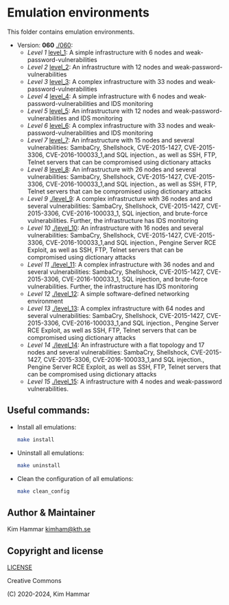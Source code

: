 # Emulation environments

This folder contains emulation environments.

- Version: **060** [./060](060):
  - *Level 1* [level_1](060/level_1): A simple infrastructure with 6 nodes and weak-password-vulnerabilities
  - *Level 2* [level_2](060/level_2): An infrastructure with 12 nodes and weak-password-vulnerabilities
  - *Level 3* [level_3](060/level_3): A complex infrastructure with 33 nodes and weak-password-vulnerabilities
  - *Level 4* [level_4](060/level_4): A simple infrastructure with 6 nodes and weak-password-vulnerabilities and IDS monitoring
  - *Level 5* [level_5](060/level_5): An infrastructure with 12 nodes and weak-password-vulnerabilities and IDS monitoring
  - *Level 6* [level_6](060/level_6): A complex infrastructure with 33 nodes and weak-password-vulnerabilities and IDS monitoring
  - *Level 7* [level_7](060/level_7): An infrastructure with 15 nodes and several vulnerabilities: SambaCry, Shellshock, CVE-2015-1427, CVE-2015-3306, CVE-2016-100033_1,and SQL injection., as well as SSH, FTP, Telnet servers that can be compromised using dictionary attacks
  - *Level 8* [level_8](060/level_8): An infrastructure with 26 nodes and several vulnerabilities: SambaCry, Shellshock, CVE-2015-1427, CVE-2015-3306, CVE-2016-100033_1,and SQL injection., as well as SSH, FTP, Telnet servers that can be compromised using dictionary attacks
  - *Level 9* [./level_9](060/level_9): A complex infrastructure with 36 nodes and and several vulnerabilities: SambaCry, Shellshock, CVE-2015-1427, CVE-2015-3306, CVE-2016-100033_1, SQL injection, and brute-force vulnerabilities. Further, the infrastructure has IDS monitoring
  - *Level 10* [./level_10](060/level_10): An infrastructure with 16 nodes and several vulnerabilities: SambaCry, Shellshock, CVE-2015-1427, CVE-2015-3306, CVE-2016-100033_1,and SQL injection., Pengine Server RCE Exploit, as well as SSH, FTP, Telnet servers that can be compromised using dictionary attacks
  - *Level 11* [./level_11](060/level_11): A complex infrastructure with 36 nodes and and several vulnerabilities: SambaCry, Shellshock, CVE-2015-1427, CVE-2015-3306, CVE-2016-100033_1, SQL injection, and brute-force vulnerabilities. Further, the infrastructure has IDS monitoring
  - *Level 12* [./level_12](060/level_12): A simple software-defined networking environment
  - *Level 13* [./level_13](060/level_13): A complex infrastructure with 64 nodes and several vulnerabilities: SambaCry, Shellshock, CVE-2015-1427, CVE-2015-3306, CVE-2016-100033_1,and SQL injection., Pengine Server RCE Exploit, as well as SSH, FTP, Telnet servers that can be compromised using dictionary attacks
  - *Level 14* [./level_14](060/level_14): An infrastructure with a flat topology and 17 nodes and several vulnerabilities: SambaCry, Shellshock, CVE-2015-1427, CVE-2015-3306, CVE-2016-100033_1,and SQL injection., Pengine Server RCE Exploit, as well as SSH, FTP, Telnet servers that can be compromised using dictionary attacks
  - *Level 15* [./level_15](060/level_15): A infrastructure with 4 nodes and weak-password vulnerabilities.

## Useful commands:

- Install all emulations:
  ```bash
  make install
   ```

- Uninstall all emulations:
  ```bash
  make uninstall
   ```

- Clean the configuration of all emulations:
  ```bash
  make clean_config
   ```

## Author & Maintainer

Kim Hammar <kimham@kth.se>

## Copyright and license

[LICENSE](../LICENSE.md)

Creative Commons

(C) 2020-2024, Kim Hammar